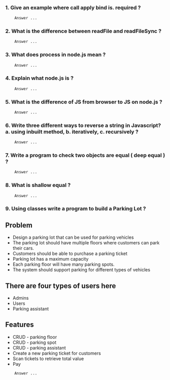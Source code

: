 ### 1. Give an example where call apply bind is. required ?

```bash
    Answer ...
```
### 2. What is the difference between readFile and readFileSync ?

```bash
    Answer ...
```
### 3. What does process in node.js mean ?

```bash
    Answer ...
```
### 4. Explain what node.js is ?

```bash
    Answer ...
```
### 5. What is the difference of JS from browser to JS on node.js ?

```bash
    Answer ...
```
### 6. Write three different ways to reverse a string in Javascript? a. using inbuilt method, b. iteratively, c. recursively ?

```bash
    Answer ...
```
### 7. Write a program to check two objects are equal ( deep equal ) ?

```bash
    Answer ...
```
### 8. What is shallow equal ?

```bash
    Answer ...
```
### 9. Using classes write a program to build a Parking Lot ?

## Problem

*   Design a parking lot that can be used for parking vehicles
*    The parking lot should have multiple floors where customers can park their cars.
* Customers should be able to purchase a parking ticket
* Parking lot has a maximum capacity
* Each parking floor will have many parking spots.
* The system should support parking for different types of vehicles

## There are four types of users here

* Admins
* Users
* Parking assistant

## Features

* CRUD - parking floor
* CRUD - parking spot
* CRUD - parking assistant
* Create a new parking ticket for customers
* Scan tickets to retrieve total value
* Pay

```bash
    Answer ...
```